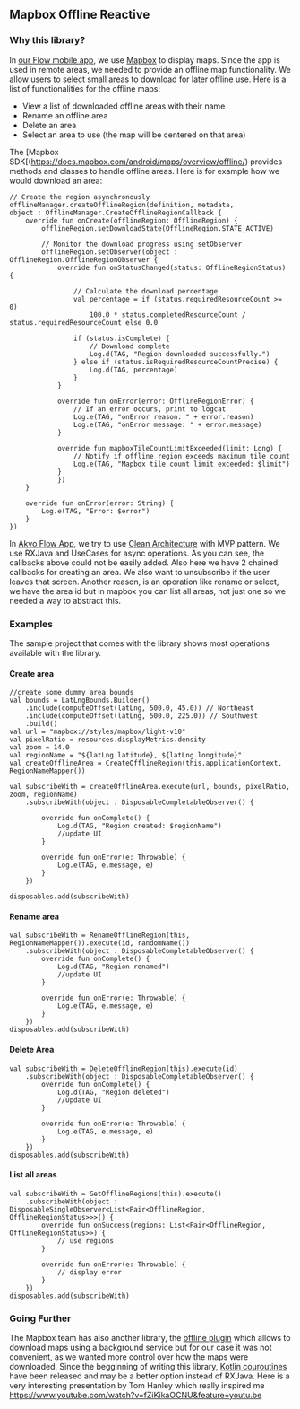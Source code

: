 
## Mapbox Offline Reactive

### Why this library?
In [our Flow mobile app](https://github.com/akvo/akvo-flow-mobile), we use [Mapbox](https://github.com/mapbox/mapbox-gl-native-android) to display maps. Since the app is used in remote areas, we needed to provide an offline map functionality. We allow users to select small areas to download for later offline use. Here is a list of functionalities for the offline maps:
  * View a list of downloaded offline areas with their name
  * Rename an offline area
  * Delete an area
  * Select an area to use (the map will be centered on that area)
  
The [Mapbox SDK[(https://docs.mapbox.com/android/maps/overview/offline/) provides methods and classes to handle offline areas. Here is for example how we would download an area:

```
// Create the region asynchronously
offlineManager.createOfflineRegion(definition, metadata,
object : OfflineManager.CreateOfflineRegionCallback {
	override fun onCreate(offlineRegion: OfflineRegion) {
	    offlineRegion.setDownloadState(OfflineRegion.STATE_ACTIVE)
 
	    // Monitor the download progress using setObserver
	    offlineRegion.setObserver(object : OfflineRegion.OfflineRegionObserver {
			override fun onStatusChanged(status: OfflineRegionStatus) {
 
				// Calculate the download percentage
				val percentage = if (status.requiredResourceCount >= 0)
				    100.0 * status.completedResourceCount / status.requiredResourceCount else 0.0
 
				if (status.isComplete) {
				    // Download complete
				    Log.d(TAG, "Region downloaded successfully.")
				} else if (status.isRequiredResourceCountPrecise) {
				    Log.d(TAG, percentage)
				}
			}
 
		    override fun onError(error: OfflineRegionError) {
		        // If an error occurs, print to logcat
		        Log.e(TAG, "onError reason: " + error.reason)
		        Log.e(TAG, "onError message: " + error.message)
		    }
 
		    override fun mapboxTileCountLimitExceeded(limit: Long) {
		        // Notify if offline region exceeds maximum tile count
		        Log.e(TAG, "Mapbox tile count limit exceeded: $limit")
		    }
			})
	}
 
	override fun onError(error: String) {
	    Log.e(TAG, "Error: $error")
	}
})
```
In [Akvo Flow App](https://github.com/akvo/akvo-flow-mobile), we try to use [Clean Architecture](https://blog.cleancoder.com/uncle-bob/2012/08/13/the-clean-architecture.html) with MVP pattern. We use RXJava and UseCases for async operations. As you can see, the callbacks above could not be easily added. Also here we have 2 chained callbacks for creating an area. We also want to unsubscribe if the user leaves that screen. Another reason, is an operation like rename or select, we have the area id but in mapbox you can list all areas, not just one so we needed a way to abstract this.

### Examples
The sample project that comes with the library shows most operations available with the library.

#### Create area

```
//create some dummy area bounds
val bounds = LatLngBounds.Builder()
    .include(computeOffset(latLng, 500.0, 45.0)) // Northeast
    .include(computeOffset(latLng, 500.0, 225.0)) // Southwest
    .build()
val url = "mapbox://styles/mapbox/light-v10"
val pixelRatio = resources.displayMetrics.density
val zoom = 14.0
val regionName = "${latLng.latitude}, ${latLng.longitude}"
val createOfflineArea = CreateOfflineRegion(this.applicationContext, RegionNameMapper())

val subscribeWith = createOfflineArea.execute(url, bounds, pixelRatio, zoom, regionName)
    .subscribeWith(object : DisposableCompletableObserver() {

        override fun onComplete() {
            Log.d(TAG, "Region created: $regionName")
            //update UI
        }

        override fun onError(e: Throwable) {
            Log.e(TAG, e.message, e)
        }
    })

disposables.add(subscribeWith)
```

#### Rename area

```
val subscribeWith = RenameOfflineRegion(this, RegionNameMapper()).execute(id, randomName())
    .subscribeWith(object : DisposableCompletableObserver() {
        override fun onComplete() {
            Log.d(TAG, "Region renamed")
            //update UI
        }

        override fun onError(e: Throwable) {
            Log.e(TAG, e.message, e)
        }
    })
disposables.add(subscribeWith)
```

#### Delete Area

```
val subscribeWith = DeleteOfflineRegion(this).execute(id)
    .subscribeWith(object : DisposableCompletableObserver() {
        override fun onComplete() {
            Log.d(TAG, "Region deleted")
            //Update UI
        }

        override fun onError(e: Throwable) {
            Log.e(TAG, e.message, e)
        }
    })
disposables.add(subscribeWith)
```

#### List all areas

```
val subscribeWith = GetOfflineRegions(this).execute()
    .subscribeWith(object : DisposableSingleObserver<List<Pair<OfflineRegion, OfflineRegionStatus>>>() {
        override fun onSuccess(regions: List<Pair<OfflineRegion, OfflineRegionStatus>>) {
            // use regions
        }

        override fun onError(e: Throwable) {
            // display error
        }
    })
disposables.add(subscribeWith)
```

### Going Further
The Mapbox team has also another library, the [offline plugin](https://docs.mapbox.com/android/plugins/overview/offline/) which allows to download maps using a background service but for our case it was not convenient, as we wanted more control over how the maps were downloaded.
Since the begginning of writing this library, [Kotlin couroutines](https://developer.android.com/kotlin/coroutines) have been released and may be a better option instead of RXJava.
Here is a very interesting presentation by Tom Hanley which really inspired me https://www.youtube.com/watch?v=fZiKikaOCNU&feature=youtu.be
